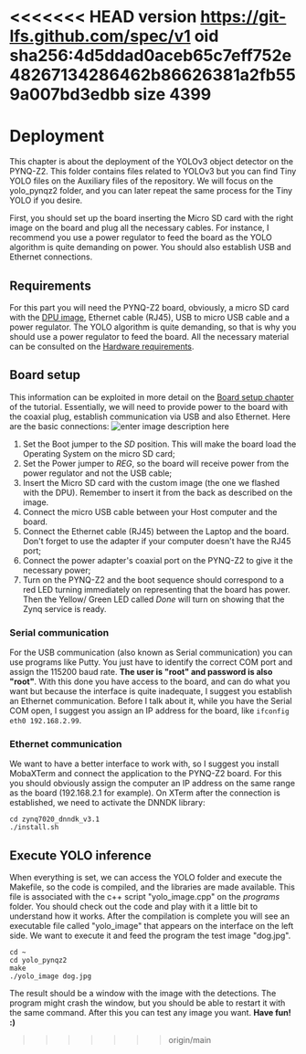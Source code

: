 <<<<<<< HEAD
version https://git-lfs.github.com/spec/v1
oid sha256:4d5ddad0aceb65c7eff752e48267134286462b86626381a2fb559a007bd3edbb
size 4399
=======
# Deployment
This chapter is about the deployment of the YOLOv3 object detector on the PYNQ-Z2. This folder contains files related to YOLOv3 but you can find Tiny YOLO files on the Auxiliary files of the repository. We will focus on the yolo_pynqz2 folder, and you can later repeat the same process for the Tiny YOLO if you desire. 

First, you should set up the board inserting the Micro SD card with the right image on the board and plug all the necessary cables. For instance, I recommend you use a power regulator to feed the board as the YOLO algorithm is quite demanding on power. You should also establish USB and Ethernet connections.

## Requirements
For this part you will need the PYNQ-Z2 board, obviously, a micro SD card with the [DPU image](https://drive.google.com/file/d/1ETyM51KSWX_h1DVq9ptHPIux89oTrNPy/view?usp=drive_link), Ethernet cable (RJ45), USB to micro USB cable and a power regulator. The YOLO algorithm is quite demanding, so that is why you should use a power regulator to feed the board.
All the necessary material can be consulted on the [Hardware requirements](https://andre-araujo.gitbook.io/yolo-on-pynq-z2/requirements#hardware).
## Board setup
This information can be exploited in more detail on the [Board setup chapter](https://andre-araujo.gitbook.io/yolo-on-pynq-z2/deployment-on-pynq-z2/board-setup) of the tutorial. Essentially, we will need to provide power to the board with the coaxial plug, establish communication via USB and also Ethernet. 
Here are the basic connections:
![enter image description here](https://github.com/andre1araujo/YOLO-on-PYNQ-Z2/blob/main/images/Demo_image_9.png?raw=true)

 1. Set the Boot jumper to the _SD_ position. This will make the board load the Operating System on the micro SD card;
 2. Set the Power jumper to _REG_, so the board will receive power from the power regulator and not the USB cable;
 3. Insert the Micro SD card with the custom image (the one we flashed with the DPU). Remember to insert it from the back as described on the image.
 4. Connect the micro USB cable between your Host computer and the board.
 5. Connect the Ethernet cable (RJ45) between the Laptop and the board. Don't forget to use the adapter if your computer doesn't have the RJ45 port;
 6. Connect the power adapter's coaxial port on the PYNQ-Z2 to give it the necessary power;
 7. Turn on the PYNQ-Z2 and the boot sequence should correspond to a red LED turning immediately on representing that the board has power. Then the Yellow/ Green LED called _Done_ will turn on showing that the Zynq service is ready.

### Serial communication

For the USB communication (also known as Serial communication) you can use programs like Putty. You just have to identify the correct COM port and assign the 115200 baud rate. **The user is "root" and password is also "root"**. With this done you have access to the board, and can do what you want but because the interface is quite inadequate, I suggest you establish an Ethernet communication. Before I talk about it, while you have the Serial COM open, I suggest you assign an IP address for the board, like `ifconfig eth0 192.168.2.99`. 

### Ethernet communication

We want to have a better interface to work with, so I suggest you install MobaXTerm and connect the application to the PYNQ-Z2 board. For this you should obviously assign the computer an IP address on the same range as the board (192.168.2.1 for example). On XTerm after the connection is established, we need to activate the DNNDK library:

    cd zynq7020_dnndk_v3.1
    ./install.sh



## Execute YOLO inference
When everything is set, we can access the YOLO folder and execute the Makefile, so the code is compiled, and the libraries are made available. This file is associated with the c++ script "yolo_image.cpp" on the *programs* folder. You should check out the code and play with it a little bit to understand how it works.
After the compilation is complete you will see an executable file called "yolo_image" that appears on the interface on the left side. We want to execute it and feed the program the test image "dog.jpg".

    cd ~
    cd yolo_pynqz2
    make
    ./yolo_image dog.jpg

The result should be a window with the image with the detections. The program might crash the window, but you should be able to restart it with the same command. After this you can test any image you want.
**Have fun! :)**

>>>>>>> origin/main
